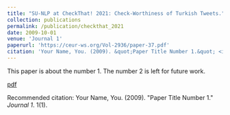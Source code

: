 ```yaml
---
title: "SU-NLP at CheckThat! 2021: Check-Worthiness of Turkish Tweets."
collection: publications
permalink: /publication/checkthat_2021
date: 2009-10-01
venue: 'Journal 1'
paperurl: 'https://ceur-ws.org/Vol-2936/paper-37.pdf'
citation: 'Your Name, You. (2009). &quot;Paper Title Number 1.&quot; <i>Journal 1</i>. 1(1).'
---
```

This paper is about the number 1. The number 2 is left for future work.

[pdf](https://ceur-ws.org/Vol-2936/paper-37.pdf)

Recommended citation: Your Name, You. (2009). "Paper Title Number 1." <i>Journal 1</i>. 1(1).